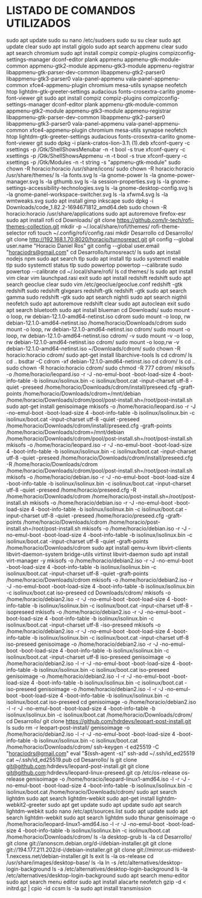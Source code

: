 LISTADO DE COMANDOS UTILIZADOS
==============================

sudo apt update
sudo su
nano /etc/sudoers
sudo su
su
clear
sudo apt update
clear
sudo apt install gigolo
sudo apt search appmenu
clear
sudo apt search chromium
sudo apt install compiz compiz-plugins compizconfig-settings-manager dconf-editor plank appmenu appmenu-gtk-module-common appmenu-gtk2-module appmenu-gtk3-module appmenu-registrar libappmenu-gtk-parser-dev-common libappmenu-gtk2-parser0 libappmenu-gtk3-parser0 vala-panel-appmenu vala-panel-appmenu-common xfce4-appmenu-plugin chromium mesa-utils synapse neofetch htop lightdm-gtk-greeter-settings audacious fonts-crosextra-carlito gnome-font-viewer git
sudo apt install compiz compiz-plugins compizconfig-settings-manager dconf-editor plank appmenu-gtk-module-common appmenu-gtk2-module appmenu-gtk3-module appmenu-registrar libappmenu-gtk-parser-dev-common libappmenu-gtk2-parser0 libappmenu-gtk3-parser0 vala-panel-appmenu vala-panel-appmenu-common xfce4-appmenu-plugin chromium mesa-utils synapse neofetch htop lightdm-gtk-greeter-settings audacious fonts-crosextra-carlito gnome-font-viewer git
sudo dpkg -i plank-cratos-lion-3.1\ \(1\).deb 
xfconf-query -c xsettings -p /Gtk/ShellShowsMenubar -n -t bool -s true
xfconf-query -c xsettings -p /Gtk/ShellShowsAppmenu -n -t bool -s true
xfconf-query -c xsettings -p /Gtk/Modules -n -t string -s "appmenu-gtk-module"
sudo chown -R horacio:horacio /usr/share/icons/
sudo chown -R horacio:horacio /usr/share/themes/
ls -la fonts.svg 
ls -la gnome-power
ls -la gnome-power-manager.svg 
ls -la gthumb.svg 
ls -la session-properties.svg 
ls -la gnome-settings-accessibility-technologies.svg 
ls -la gnome-desktop-config.svg 
ls -la gnome-panel-workspace-switcher.svg 
ls -la xfwm4.svg 
ls -la wmtweaks.svg 
sudo apt install gimp inkscape
sudo dpkg -i Downloads/code_1.82.2-1694671812_amd64.deb 
sudo chown -R horacio:horacio /usr/share/applications
sudo apt autoremove firefox-esr 
sudo apt install rofi
cd Downloads/
git clone https://github.com/lr-tech/rofi-themes-collection.git
mkdir -p ~/.local/share/rofi/themes/
rofi-theme-selector 
rofi
touch ~/.config/rofi/config.rasi
mkdir Desarrollo
cd Desarrollo/
git clone http://192.168.1.70:8020/horacio/turnosreact.git
git config --global user.name "Horacio Daniel Ros"
git config --global user.email "horaciodrs@gmail.com"
cd Desarrollo/turnosreact/
ls
sudo apt install nodejs npm
sudo apt search tlp
sudo apt install tlp
sudo systemctl enable tlp
sudo systemctl status tlp
sudo powertop 
powertop --calibrate
sudo powertop --calibrate 
cd ~/.local/share/rofi/
ls
cd themes/
ls
sudo apt install vim
clear
vim launchpad.rasi 
exit
sudo apt install redshift
redshift 
sudo apt search geoclue
clear
sudo vim /etc/geoclue/geoclue.conf 
redshift -gtk
redshift
sudo redshift 
glxgears
redshift-gtk
redshift -gtk
sudo apt search gamma
sudo redshift -gtk
sudo apt search nightli
sudo apt search nigthli
neofetch 
sudo apt autoremove redshift 
clear
sudo apt autoclean 
exit
sudo apt search bluetooth
sudo apt install blueman 
cd Downloads/
sudo mount -o loop, rw debian-12.1.0-amd64-netinst.iso cdrom
sudo mount -o loop, rw debian-12.1.0-amd64-netinst.iso /home/horacio/Downloads/cdrom
sudo mount -o loop, rw debian-12.1.0-amd64-netinst.iso cdrom/
sudo mount -o loop, rw debian-12.1.0-amd64-netinst.iso cdrom/ -v
sudo mount -v -o loop, rw debian-12.1.0-amd64-netinst.iso cdrom/
sudo mount -o loop,rw -v debian-12.1.0-amd64-netinst.iso ~/Downloads/cdrom/
sudo chown -R horacio:horacio cdrom/
sudo apt-get install libarchive-tools
ls
cd cdrom/
ls
cd ..
bsdtar -C cdrom -xf debian-12.1.0-amd64-netinst.iso
cd cdrom/
ls
cd ..
sudo chown -R horacio:horacio cdrom/
sudo chmod -R 777 cdrom/
mkisofs -o /home/horacio/leopard.iso -r -J -no-emul-boot -boot-load-size 4 -boot-info-table -b isolinux/isolinux.bin -c isolinux/boot.cat -input-charset utf-8 -quiet -preseed /home/horacio/Downloads/cdrom/install/preseed.cfg -graft-points /home/horacio/Downloads/cdrom=/mnt/debian /home/horacio/Downloads/cdrom/pool/post-install.sh=/root/post-install.sh
sudo apt-get install genisoimage
mkisofs -o /home/horacio/leopard.iso -r -J -no-emul-boot -boot-load-size 4 -boot-info-table -b isolinux/isolinux.bin -c isolinux/boot.cat -input-charset utf-8 -quiet -preseed /home/horacio/Downloads/cdrom/install/preseed.cfg -graft-points /home/horacio/Downloads/cdrom=/mnt/debian /home/horacio/Downloads/cdrom/pool/post-install.sh=/root/post-install.sh
mkisofs -o /home/horacio/leopard.iso -r -J -no-emul-boot -boot-load-size 4 -boot-info-table -b isolinux/isolinux.bin -c isolinux/boot.cat -input-charset utf-8 -quiet -preseed /home/horacio/Downloads/cdrom/install/preseed.cfg -R /home/horacio/Downloads/cdrom /home/horacio/Downloads/cdrom/pool/post-install.sh=/root/post-install.sh
mkisofs -o /home/horacio/debian.iso -r -J -no-emul-boot -boot-load-size 4 -boot-info-table -b isolinux/isolinux.bin -c isolinux/boot.cat -input-charset utf-8 -quiet -preseed /home/horacio/preseed.cfg -R /home/horacio/Downloads/cdrom /home/horacio/post-install.sh=/root/post-install.sh
mkisofs -o /home/horacio/debian.iso -r -J -no-emul-boot -boot-load-size 4 -boot-info-table -b isolinux/isolinux.bin -c isolinux/boot.cat -input-charset utf-8 -quiet -preseed /home/horacio/preseed.cfg -graft-points /home/horacio/Downloads/cdrom /home/horacio/post-install.sh=/root/post-install.sh
mkisofs -o /home/horacio/debian.iso -r -J -no-emul-boot -boot-load-size 4 -boot-info-table -b isolinux/isolinux.bin -c isolinux/boot.cat -input-charset utf-8 -quiet -graft-points /home/horacio/Downloads/cdrom
sudo apt install qemu-kvm libvirt-clients libvirt-daemon-system bridge-utils virtinst libvirt-daemon
sudo apt install virt-manager -y
mkisofs -o /home/horacio/debian2.iso -r -J -no-emul-boot -boot-load-size 4 -boot-info-table -b isolinux/isolinux.bin -c isolinux/boot.cat -input-charset utf-8 -quiet -graft-points /home/horacio/Downloads/cdrom
mkisofs -o /home/horacio/debian2.iso -r -J -no-emul-boot -boot-load-size 4 -boot-info-table -b isolinux/isolinux.bin -c isolinux/boot.cat iso-preseed
cd Downloads/cdrom/
mkisofs -o /home/horacio/debian2.iso -r -J -no-emul-boot -boot-load-size 4 -boot-info-table -b isolinux/isolinux.bin -c isolinux/boot.cat -input-charset utf-8 -isopreseed
mkisofs -o /home/horacio/debian2.iso -r -J -no-emul-boot -boot-load-size 4 -boot-info-table -b isolinux/isolinux.bin -c isolinux/boot.cat -input-charset utf-8 -iso-preseed
mkisofs -o /home/horacio/debian2.iso -r -J -no-emul-boot -boot-load-size 4 -boot-info-table -b isolinux/isolinux.bin -c isolinux/boot.cat -input-charset utf-8 iso-preseed
genisoimage -o /home/horacio/debian2.iso -r -J -no-emul-boot -boot-load-size 4 -boot-info-table -b isolinux/isolinux.bin -c isolinux/boot.cat -input-charset utf-8 iso-preseed
genisoimage -o /home/horacio/debian2.iso -l -r -J -no-emul-boot -boot-load-size 4 -boot-info-table -b isolinux/isolinux.bin -c isolinux/boot.cat  iso-preseed
genisoimage -o /home/horacio/debian2.iso -l -r -J -no-emul-boot -boot-load-size 4 -boot-info-table -b isolinux/isolinux.bin -c isolinux/boot.cat  -iso-preseed
genisoimage -o /home/horacio/debian2.iso -l -r -J -no-emul-boot -boot-load-size 4 -boot-info-table -b isolinux/isolinux.bin -c isolinux/boot.cat iso-preseed
cd
genisoimage -o /home/horacio/debian2.iso -l -r -J -no-emul-boot -boot-load-size 4 -boot-info-table -b isolinux/isolinux.bin -c isolinux/boot.cat /home/horacio/Downloads/cdrom/
cd Desarrollo/
git clone https://github.com/hdrdevs/leopart-post-install.git
ls
sudo rm -r leopart-post-install/
genisoimage -o /home/horacio/debian2.iso -l -r -J -no-emul-boot -boot-load-size 4 -boot-info-table -b isolinux/isolinux.bin -c isolinux/boot.cat /home/horacio/Downloads/cdrom/
ssh-keygen -t ed25519 -C "horaciodrs@gmail.com"
eval "$(ssh-agent -s)"
ssh-add ~/.ssh/id_ed25519
cat ~/.ssh/id_ed25519.pub
cd Desarrollo/
ls
git clone git@github.com:hdrdevs/leopard-post-install.git
git clone git@github.com:hdrdevs/leopard-linux-preseed.git
cp /etc/os-release os-release
genisoimage -o /home/horacio/leopard-linux1-amd64.iso -l -r -J -no-emul-boot -boot-load-size 4 -boot-info-table -b isolinux/isolinux.bin -c isolinux/boot.cat /home/horacio/Downloads/cdrom/
sudo apt search lightdm
sudo apt search lightdm-webkit
sudo apt-get install lightdm-webkit2-greeter
sudo apt get update
sudo apt update
sudo apt search lightdm-webkit
sudo nano /etc/apt/sources.list
sudo apt update
sudo apt search lightdm-webkit
sudo apt search lightdm
sudo thunar
genisoimage -o /home/horacio/leopard-linux1-amd64.iso -l -r -J -no-emul-boot -boot-load-size 4 -boot-info-table -b isolinux/isolinux.bin -c isolinux/boot.cat /home/horacio/Downloads/cdrom/
ls -la desktop-grub
ls -la
cd Desarrollo/
git clone git://anonscm.debian.org/d-i/debian-installer.git
git clone git://194.177.211.202/d-i/debian-installer.git
git clone git://mirror.us-midwest-1.nexcess.net/debian-installer.git
ls
exit
ls -la os-release 
cd /usr/share/images/desktop-base/
ls -la
ln -s /etc/alternatives/desktop-login-background
ls -a /etc/alternatives/desktop-login-background
ls -la /etc/alternatives/desktop-login-background
sudo apt search menu-editor
sudo apt search menu editor
sudo apt install alacarte 
neofetch 
gzip -d < initrd.gz | cpio -id
ccsm
ls -la
sudo apt install transmission
